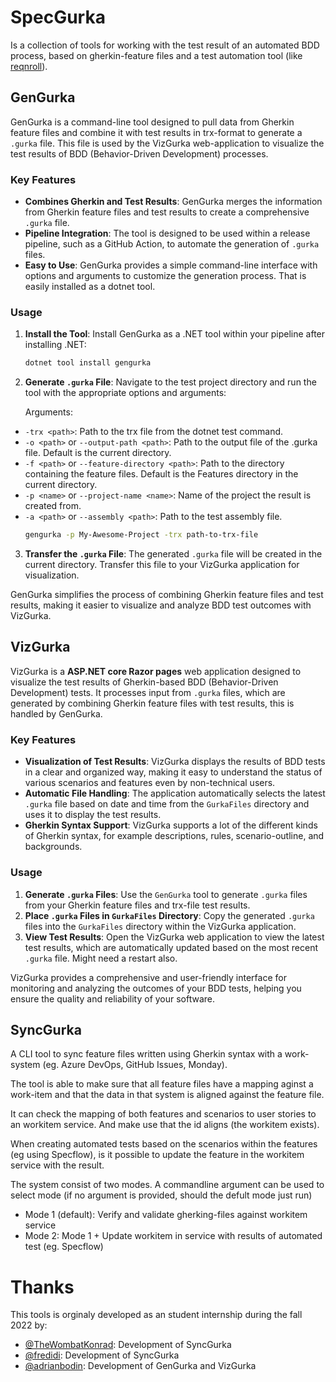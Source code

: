 # SpecGurka

Is a collection of tools for working with the test result of an automated BDD process, based on gherkin-feature files and a test automation tool (like [reqnroll](https://reqnroll.net/)).

## GenGurka

GenGurka is a command-line tool designed to pull data from Gherkin feature files and combine it with test results in trx-format to generate a `.gurka` file. This file is used by the VizGurka web-application to visualize the test results of BDD (Behavior-Driven Development) processes.

### Key Features

- **Combines Gherkin and Test Results**: GenGurka merges the information from Gherkin feature files and test results to create a comprehensive `.gurka` file.
- **Pipeline Integration**: The tool is designed to be used within a release pipeline, such as a GitHub Action, to automate the generation of `.gurka` files.
- **Easy to Use**: GenGurka provides a simple command-line interface with options and arguments to customize the generation process. That is easily installed as a dotnet tool.

### Usage

1. **Install the Tool**: Install GenGurka as a .NET tool within your pipeline after installing .NET:

    ```bash
    dotnet tool install gengurka
    ```

2. **Generate `.gurka` File**: Navigate to the test project directory and run the tool with the appropriate options and arguments:

   Arguments:

- `-trx <path>`: Path to the trx file from the dotnet test command.
- `-o <path>` or `--output-path <path>`: Path to the output file of the .gurka file. Default is the current directory.
- `-f <path>` or `--feature-directory <path>`: Path to the directory containing the feature files. Default is the Features directory in the current directory.
- `-p <name>` or `--project-name <name>`: Name of the project the result is created from.
- `-a <path>` or `--assembly <path>`: Path to the test assembly file.
    ```bash
    gengurka -p My-Awesome-Project -trx path-to-trx-file
    ```

3. **Transfer the `.gurka` File**: The generated `.gurka` file will be created in the current directory. Transfer this file to your VizGurka application for visualization.

GenGurka simplifies the process of combining Gherkin feature files and test results, making it easier to visualize and analyze BDD test outcomes with VizGurka.
## VizGurka

VizGurka is a **ASP.NET core Razor pages** web application designed to visualize the test results of Gherkin-based BDD 
(Behavior-Driven Development) tests. It processes input from `.gurka` files,
which are generated by combining Gherkin feature files with test results, this is handled by GenGurka.

### Key Features

- **Visualization of Test Results**: VizGurka displays the results of BDD tests in a clear and organized way, making it easy to understand the status of various scenarios and features even by non-technical users.
- **Automatic File Handling**: The application automatically selects the latest `.gurka` file based on date and time from the `GurkaFiles` directory and uses it to display the test results.
- **Gherkin Syntax Support**: VizGurka supports a lot of the different kinds of Gherkin syntax, for example descriptions, rules, scenario-outline, and backgrounds.

### Usage

1. **Generate `.gurka` Files**: Use the `GenGurka` tool to generate `.gurka` files from your Gherkin feature files and trx-file test results.
2. **Place `.gurka` Files in `GurkaFiles` Directory**: Copy the generated `.gurka` files into the `GurkaFiles` directory within the VizGurka application.
3. **View Test Results**: Open the VizGurka web application to view the latest test results, which are automatically updated based on the most recent `.gurka` file. Might need a restart also.

VizGurka provides a comprehensive and user-friendly interface for monitoring and analyzing the outcomes of your BDD tests, helping you ensure the quality and reliability of your software.

## SyncGurka

A CLI tool to sync feature files written using Gherkin syntax with a work-system (eg. Azure DevOps, GitHub Issues, Monday).

The tool is able to make sure that all feature files have a mapping aginst a work-item and that the data in that system is aligned against the feature file.

It can check the mapping of both features and scenarios to user stories to an workitem service. And make use that the id aligns (the workitem exists).

When creating automated tests based on the scenarios within the features (eg using Specflow), is it possible to update the feature in the workitem service with the result.

The system consist of two modes. A commandline argument can be used to select mode (if no argument is provided, should the defult mode just run)
* Mode 1 (default): Verify and validate gherking-files against workitem service
* Mode 2: Mode 1 + Update workitem in service with results of automated test (eg. Specflow)

# Thanks

This tools is orginaly developed as an student internship during the fall 2022 by:

* [@TheWombatKonrad](https://github.com/TheWombatKonrad): Development of SyncGurka
* [@fredidi](https://github.com/fredidi): Development of SyncGurka
* [@adrianbodin](https://github.com/adrianbodin): Development of GenGurka and VizGurka

